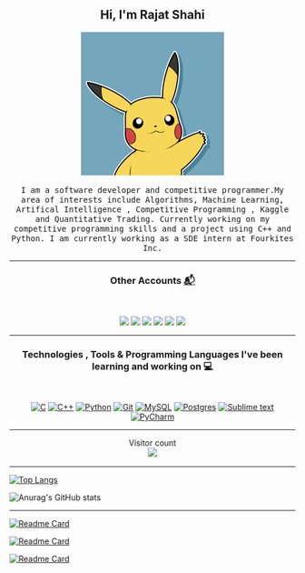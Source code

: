 <h2 align="center"> Hi, I'm Rajat Shahi <br/></h2> 

<p align="center"><a href="#"><img width=50% src="pikachu.webp"></a></p>

<p align="center"> <samp>I am a software developer and competitive programmer.My area of interests include Algorithms, Machine Learning, Artifical Intelligence , Competitive Programming , Kaggle and Quantitative Trading. Currently working on my competitive programming skills and a project using C++ and Python. I am currently working as a SDE intern at Fourkites Inc.</samp>


---------------------------------------------------------------------------------------------------------------------------------------------------------------------------------
  
<h3 align="center"> Other Accounts <a href="#"> 📬 </h3>
<br />
<p align="center">
<a href="https://www.linkedin.com/in/rajat-shahi-5193581a1/"><img src="https://img.shields.io/badge/linkedin-%230077B5.svg?&style=for-the-badge&logo=linkedin&logoColor=white" margin=20/></a>
<a href="mailto:bloodofdragons24@gmail.com"><img src="https://img.shields.io/badge/Gmail-D14836?style=for-the-badge&logo=gmail&logoColor=white"/></a>
<a href="https://codeforces.com/profile/blood_of_dragons"><img src="https://img.shields.io/badge/Codeforces-1F8ACB?style=for-the-badge&logo=Codeforces&logoColor=white"/></a>
<a href="https://twitter.com/KnowmY__name"><img src="https://img.shields.io/badge/Twitter-%231DA1F2.svg?style=for-the-badge&logo=Twitter&logoColor=white"/></a>
<a href="https://www.youtube.com/channel/UCHFeD-HgaGRKRuzvC_-zw3g"><img src="https://img.shields.io/badge/YouTube-%23FF0000.svg?style=for-the-badge&logo=YouTube&logoColor=white"/></a>
<a href="https://medium.com/@bloodofdragons24"><img src="https://img.shields.io/badge/Medium-12100E?style=for-the-badge&logo=medium&logoColor=white"/></a>
</p>

---------------------------------------------------------------------------------------------------------------------------------------------------------------------------------

<h3 align="center"> Technologies , Tools & Programming Languages I've been learning and working on 💻
 </h3>
<br />
<p align="center">
<a href="#"><img alt="C" src="https://img.shields.io/badge/c%20-%2300599C.svg?&style=flat&logo=c&logoColor=white"/></a>
<a href="#"><img alt="C++" src="https://img.shields.io/badge/c++%20-%2300599C.svg?&style=flat&logo=c%2B%2B&ogoColor=white"/></a>
<a href="#"><img alt="Python" src="https://img.shields.io/badge/python%20-%2314354C.svg?&style=flat&logo=python&logoColor=white"/></a>
<a href="#"><img alt="Git" src="https://img.shields.io/badge/git%20-%23F05033.svg?&style=flat&logo=git&logoColor=white"/></a>
<a href="#"><img alt="MySQL" src="https://img.shields.io/badge/mysql-%2300f.svg?&style=flat&logo=mysql&logoColor=white"/></a>
<a href="#"><img alt="Postgres" src="https://img.shields.io/badge/postgres-%23316192.svg?style=for-the-badge&logo=postgresql&logoColor=white"/></a>
<a href="#"><img alt="Sublime text" src="https://img.shields.io/badge/sublime_text-%23575757.svg?style=for-the-badge&logo=sublime-text&logoColor=important"/></a>
<a href="#"><img alt="PyCharm" src="https://img.shields.io/badge/pycharm-143?style=for-the-badge&logo=pycharm&logoColor=black&color=black&labelColor=green"/></a>
</p>

---------------------------------------------------------------------------------------------------------------------------------------------------------------------------------
  
<p align="center"> 
  Visitor count<br>
  <img src="https://profile-counter.glitch.me/Rajat/count.svg" />
</p>

---------------------------------------------------------------------------------------------------------------------------------------------------------------------------------
  
[![Top Langs](https://github-readme-stats.vercel.app/api/top-langs/?username=bloodofdragons&theme=dark&layout=compact)](https://github.com/anuraghazra/github-readme-stats) 

![Anurag's GitHub stats](https://github-readme-stats.vercel.app/api?username=bloodofdragons&show_icons=true&theme=tokyonight)

---------------------------------------------------------------------------------------------------------------------------------------------------------------------------------
  
[![Readme Card](https://github-readme-stats.vercel.app/api/pin/?username=bloodofdragons&repo=Competitive-programming-library&theme=tokyonight)](https://github.com/anuraghazra/github-readme-stats)


[![Readme Card](https://github-readme-stats.vercel.app/api/pin/?username=bloodofdragons&repo=CP-contests-and-problems&theme=tokyonight)](https://github.com/anuraghazra/github-readme-stats)


[![Readme Card](https://github-readme-stats.vercel.app/api/pin/?username=bloodofdragons&repo=Geocoding-Project-using-Python&theme=tokyonight)](https://github.com/anuraghazra/github-readme-stats)



<!---
bloodofdragons/bloodofdragons is a ✨ special ✨ repository because its `README.md` (this file) appears on your GitHub profile.
You can click the Preview link to take a look at your changes.
--->

